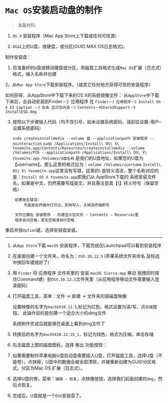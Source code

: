 `Mac OS`安装启动盘的制作
=====================

> 准备材料:

1. `OS X` 安装程序（Mac App Store上下载或任何可信源）

2. `8G`以上的U盘，或硬盘，或分区(GUID MAX OS日志格式)。

制作安装盘：

1. 将准备好的`U`盘或移动硬盘或分区，用磁盘工具格式化成`Mac OS`扩展（日志式）格式，输入名称并创建

2，从`Mac App Store`下载安装程序。（或其它任何地方获得可信的安装程序）

如何获得，从AppStore中下载下来的OS X的系统镜像文件：
    从`AppStore`中下载下来后，会自动安装到Finder－》应用程序
    在 `Finder－》应用程序－》Install OS X EI Caption －》右击 显示包内容－》Contents－》SharedSupport－》InstallESD.dmg`

3. 按照以下步骤输入代码（均不含引号，如未设置系统密码，请前往设置-用户-设置系统密码）

    `sudo createinstallmedia --volume 盘 --applicationpath 安装程序 --nointeraction`
    `sudo /Applications/Install\ OS\ X\ Yosemite.app/Contents/Resources/createinstallmedia --volume /Volumes/PC6 --applicationpath /Applications/Install\ OS\ X\ Yosemite.app`
        `/Volumes/U盘名称` 是我们的U盘地址，如果您的U盘为【username】，那么这里的格式应为：`volume /Volumes/username`
        `Install\ OS\ X\ Yosemite.app`这里没有写错，这里的\ 是转义语法，整个名称对应的是：`Install OS X Yosemite.app`即我们从 AppStore下载的 系统安装文件名，如果是中文，仍然需要写成英文，并且需注意其【\】转义符号（保留空格）

        如果发生错误:
            可能是在终端中打开过，影响写入，关掉该终端即可

        文件位置在 安装程序 - 右键显示包文件 - Contents - Resources里
        程序自动空格，若无空格请自行空格

重启并按`Option`键，选择安装盘安装。

-------------------

1. 从`App Store`下载 `macOS` 安装程序，下载完成在Launchpad可以看到安装程序
2. 在桌面创建一个文件夹，命名为：`OSX.10.12.5` 
    (苹果系统文件夹命名 鼠标选中按回车键就好了)
3. 用 `Finder` 将 应用程序 文件夹里的 安装 `macOS Sierra.app` 移动
    拖拽同时按住Command键）到`OSX.10.12.5`文件夹里（从应用程序移动文件需要输入登录密码）
4. 打开磁盘工具，菜单：文件 -> 新建 -> 文件夹的镜磁盘映像

    设置映像的名字为`macOSX10.12.5`,标记为红色，格式设置为读/写，点`存储`按钮。
    此操作目的是创建一个适合大小的dmg文件

    系统制作完成后就能够在桌面上看到dmg文件了

5. 转换后的名字为`macOSX10.12.15_1`，标记为绿色，格式为压缩，单击存储

6. 右击磁盘上图的磁盘图标，选择 推出 功能按钮：
7. 如果需要制作苹果电脑U盘启动盘需要插入U盘，打开磁盘工具，选择U盘（不是卷），点抹掉，U盘中的数据会被全部清除，并被重新创建为GUID分区格式，分区为Mac OS 扩展（日志式）。
8. 选择U盘的卷，菜单：`编辑 - 恢复`，点映像按钮，选择我们前面创建的`dmg`，然后点恢复。
9. 完成后，U盘就是一个`OSX`安装盘了。
